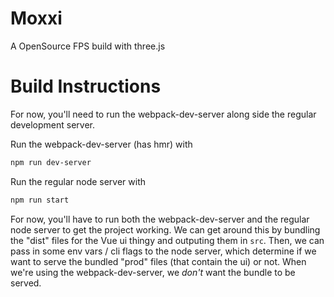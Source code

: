# Moxxi
A OpenSource FPS build with three.js

# Build Instructions
For now, you'll need to run the webpack-dev-server along side the regular development server.

Run the webpack-dev-server (has hmr) with
```sh
npm run dev-server
```

Run the regular node server with
```sh
npm run start
```

For now, you'll have to run both the webpack-dev-server and the regular node server to get the project working. We can get around this by bundling the "dist" files for the Vue ui thingy and outputing them in `src`. Then, we can pass in some env vars / cli flags to the node server, which determine if we want to serve the bundled "prod" files (that contain the ui) or not. When we're using the webpack-dev-server, we *don't* want the bundle to be served.